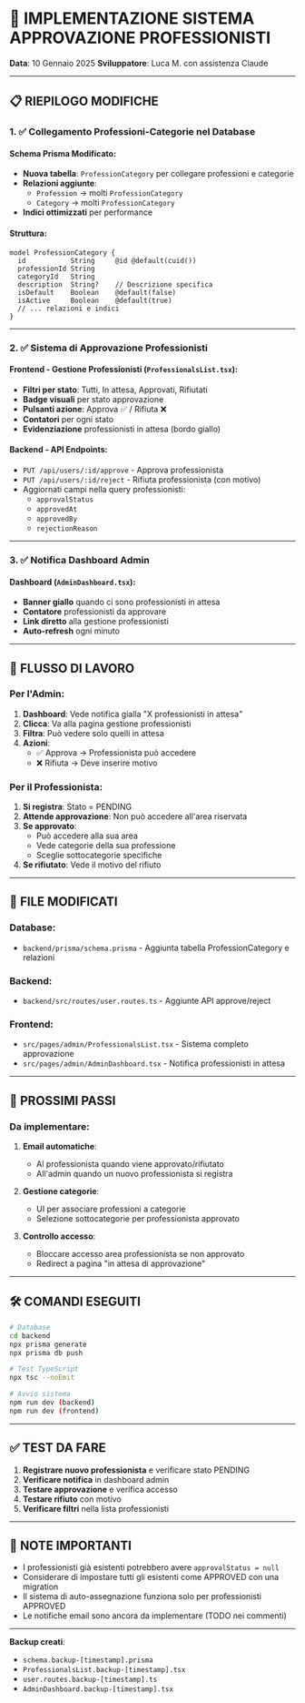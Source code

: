 # 🎯 IMPLEMENTAZIONE SISTEMA APPROVAZIONE PROFESSIONISTI
**Data**: 10 Gennaio 2025
**Sviluppatore**: Luca M. con assistenza Claude

---

## 📋 RIEPILOGO MODIFICHE

### 1. ✅ **Collegamento Professioni-Categorie nel Database**

#### Schema Prisma Modificato:
- **Nuova tabella**: `ProfessionCategory` per collegare professioni e categorie
- **Relazioni aggiunte**:
  - `Profession` → molti `ProfessionCategory`
  - `Category` → molti `ProfessionCategory`
- **Indici ottimizzati** per performance

#### Struttura:
```prisma
model ProfessionCategory {
  id           String     @id @default(cuid())
  professionId String
  categoryId   String
  description  String?    // Descrizione specifica
  isDefault    Boolean    @default(false)
  isActive     Boolean    @default(true)
  // ... relazioni e indici
}
```

---

### 2. ✅ **Sistema di Approvazione Professionisti**

#### Frontend - Gestione Professionisti (`ProfessionalsList.tsx`):
- **Filtri per stato**: Tutti, In attesa, Approvati, Rifiutati
- **Badge visuali** per stato approvazione
- **Pulsanti azione**: Approva ✅ / Rifiuta ❌
- **Contatori** per ogni stato
- **Evidenziazione** professionisti in attesa (bordo giallo)

#### Backend - API Endpoints:
- `PUT /api/users/:id/approve` - Approva professionista
- `PUT /api/users/:id/reject` - Rifiuta professionista (con motivo)
- Aggiornati campi nella query professionisti:
  - `approvalStatus`
  - `approvedAt`
  - `approvedBy`
  - `rejectionReason`

---

### 3. ✅ **Notifica Dashboard Admin**

#### Dashboard (`AdminDashboard.tsx`):
- **Banner giallo** quando ci sono professionisti in attesa
- **Contatore** professionisti da approvare
- **Link diretto** alla gestione professionisti
- **Auto-refresh** ogni minuto

---

## 🔄 FLUSSO DI LAVORO

### Per l'Admin:
1. **Dashboard**: Vede notifica gialla "X professionisti in attesa"
2. **Clicca**: Va alla pagina gestione professionisti
3. **Filtra**: Può vedere solo quelli in attesa
4. **Azioni**: 
   - ✅ Approva → Professionista può accedere
   - ❌ Rifiuta → Deve inserire motivo

### Per il Professionista:
1. **Si registra**: Stato = PENDING
2. **Attende approvazione**: Non può accedere all'area riservata
3. **Se approvato**: 
   - Può accedere alla sua area
   - Vede categorie della sua professione
   - Sceglie sottocategorie specifiche
4. **Se rifiutato**: Vede il motivo del rifiuto

---

## 📁 FILE MODIFICATI

### Database:
- `backend/prisma/schema.prisma` - Aggiunta tabella ProfessionCategory e relazioni

### Backend:
- `backend/src/routes/user.routes.ts` - Aggiunte API approve/reject

### Frontend:
- `src/pages/admin/ProfessionalsList.tsx` - Sistema completo approvazione
- `src/pages/admin/AdminDashboard.tsx` - Notifica professionisti in attesa

---

## 🚀 PROSSIMI PASSI

### Da implementare:
1. **Email automatiche**:
   - Al professionista quando viene approvato/rifiutato
   - All'admin quando un nuovo professionista si registra

2. **Gestione categorie**:
   - UI per associare professioni a categorie
   - Selezione sottocategorie per professionista approvato

3. **Controllo accesso**:
   - Bloccare accesso area professionista se non approvato
   - Redirect a pagina "in attesa di approvazione"

---

## 🛠️ COMANDI ESEGUITI

```bash
# Database
cd backend
npx prisma generate
npx prisma db push

# Test TypeScript
npx tsc --noEmit

# Avvio sistema
npm run dev (backend)
npm run dev (frontend)
```

---

## ✅ TEST DA FARE

1. **Registrare nuovo professionista** e verificare stato PENDING
2. **Verificare notifica** in dashboard admin
3. **Testare approvazione** e verifica accesso
4. **Testare rifiuto** con motivo
5. **Verificare filtri** nella lista professionisti

---

## 📝 NOTE IMPORTANTI

- I professionisti già esistenti potrebbero avere `approvalStatus = null`
- Considerare di impostare tutti gli esistenti come APPROVED con una migration
- Il sistema di auto-assegnazione funziona solo per professionisti APPROVED
- Le notifiche email sono ancora da implementare (TODO nei commenti)

---

**Backup creati**:
- `schema.backup-[timestamp].prisma`
- `ProfessionalsList.backup-[timestamp].tsx`
- `user.routes.backup-[timestamp].ts`
- `AdminDashboard.backup-[timestamp].tsx`
